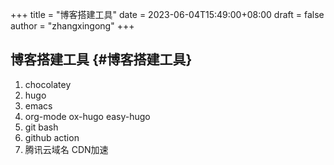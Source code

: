 +++
title = "博客搭建工具"
date = 2023-06-04T15:49:00+08:00
draft = false
author = "zhangxingong"
+++

## 博客搭建工具 {#博客搭建工具}

1.  chocolatey
2.  hugo
3.  emacs
4.  org-mode ox-hugo easy-hugo
5.  git bash
6.  github action
7.  腾讯云域名 CDN加速
